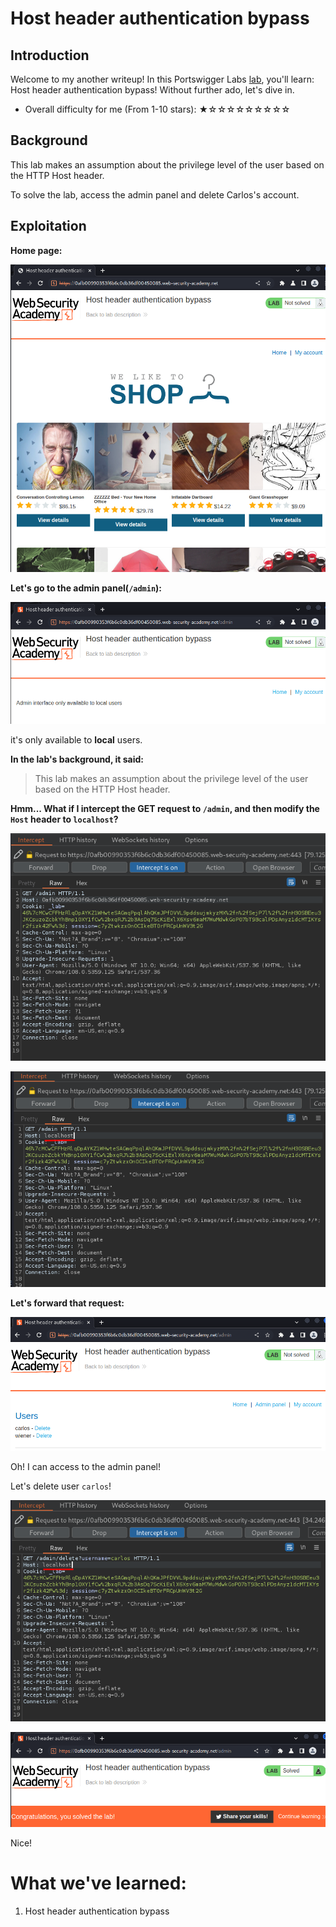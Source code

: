# Host header authentication bypass

## Introduction

Welcome to my another writeup! In this Portswigger Labs [lab](https://portswigger.net/web-security/host-header/exploiting/lab-host-header-authentication-bypass), you'll learn: Host header authentication bypass! Without further ado, let's dive in.

- Overall difficulty for me (From 1-10 stars): ★☆☆☆☆☆☆☆☆☆

## Background

This lab makes an assumption about the privilege level of the user based on the HTTP Host header.

To solve the lab, access the admin panel and delete Carlos's account.

## Exploitation

**Home page:**

![](https://github.com/siunam321/CTF-Writeups/blob/main/Portswigger-Labs/HTTP-Host-Header-Attacks/HTTP-Host-Header-2/images/Pasted%20image%2020221228014111.png)

**Let's go to the admin panel(`/admin`):**

![](https://github.com/siunam321/CTF-Writeups/blob/main/Portswigger-Labs/HTTP-Host-Header-Attacks/HTTP-Host-Header-2/images/Pasted%20image%2020221228014139.png)

it's only available to **local** users.

**In the lab's background, it said:**

> This lab makes an assumption about the privilege level of the user based on the HTTP Host header.

**Hmm... What if I intercept the GET request to `/admin`, and then modify the `Host` header to `localhost`?**

![](https://github.com/siunam321/CTF-Writeups/blob/main/Portswigger-Labs/HTTP-Host-Header-Attacks/HTTP-Host-Header-2/images/Pasted%20image%2020221228014515.png)

![](https://github.com/siunam321/CTF-Writeups/blob/main/Portswigger-Labs/HTTP-Host-Header-Attacks/HTTP-Host-Header-2/images/Pasted%20image%2020221228014525.png)

**Let's forward that request:**

![](https://github.com/siunam321/CTF-Writeups/blob/main/Portswigger-Labs/HTTP-Host-Header-Attacks/HTTP-Host-Header-2/images/Pasted%20image%2020221228014545.png)

Oh! I can access to the admin panel!

Let's delete user `carlos`!

![](https://github.com/siunam321/CTF-Writeups/blob/main/Portswigger-Labs/HTTP-Host-Header-Attacks/HTTP-Host-Header-2/images/Pasted%20image%2020221228014636.png)

![](https://github.com/siunam321/CTF-Writeups/blob/main/Portswigger-Labs/HTTP-Host-Header-Attacks/HTTP-Host-Header-2/images/Pasted%20image%2020221228014643.png)

Nice!

# What we've learned:

1. Host header authentication bypass